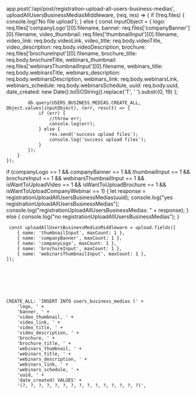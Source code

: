  app.post('/api/post/registration-upload-all-users-business-medias', uploadAllUsersBusinessMediasMiddleware, (req, res) => {
        if (!req.files) {
            console.log('No file upload');
        } else {
            const inputObject = {
                logo: req.files['companyLogo'][0].filename,
                banner: req.files['companyBanner'][0].filename,
                video_thumbnail: req.files['thumbnailInput'][0].filename,
                video_link: req.body.videoLink,
                video_title: req.body.videoTitle,
                video_description: req.body.videoDescription,
                brochure: req.files['brochureInput'][0].filename,
                brochure_title: req.body.brochureTitle,
                webinars_thumbnail: req.files['webinarsThumbnailInput'][0].filename,
                webinars_title: req.body.webinarsTitle,
                webinars_description: req.body.webinarsDescription,
                webinars_link: req.body.webinarsLink,
                webinars_schedule: req.body.webinarsSchedule,
                uuid: req.body.uuid,
                date_created: new Date().toISOString().replace('T', ' ').substr(0, 19)
            };

            db.query(USERS_BUSINESS_MEDIAS.CREATE_ALL, Object.values(inputObject), (err, result) => {
                if (err) {
                    //throw err;
                    console.log(err);
                } else {
                    res.send('success upload files');
                    console.log('success upload files');
                }
            });
        }
    });





    
 if (companyLogo == 1 &&
        companyBanner == 1 && 
        thumbnailInput == 1 && 
        brochureInput == 1 && 
        webinarsThumbnailInput == 1 && 
        isWantToUploadVideo == 1 && 
        isWantToUploadBrochure == 1 && 
        isWantToUploadCompanyWebinar == 1)  {
        let response  = registrationUploadAllUsersBusinessMedias(uuid);
        console.log("yes registrationUploadAllUsersBusinessMedias");
        console.log("registrationUploadAllUsersBusinessMedias: " + response);
    } else {
        console.log("no registrationUploadAllUsersBusinessMedias");
    }

    













     const uploadAllUsersBusinessMediasMiddleware = upload.fields([
        { name: 'thumbnailInput', maxCount: 1 },
        { name: 'companyBanner', maxCount: 1 },
        { name: 'companyLogo', maxCount: 1 },
        { name: 'brochureInput', maxCount: 1 },
        { name: 'webinarsThumbnailInput', maxCount: 1 },
    ]);







    CREATE_ALL: 'INSERT INTO users_business_medias (' +
		'logo, ' +
		'banner, ' +
		'video_thumbnail, ' +
		'video_link, ' +
		'video_title, ' +
		'video_description, ' +
		'brochure, ' +
		'brochure_title, ' +
		'webinars_thumbnail, ' +
		'webinars_title, ' +
		'webinars_description, ' +
		'webinars_link, ' +
		'webinars_schedule, ' +
		'uuid, ' +
		'date_created) VALUES' +
		'(?, ?, ?, ?, ?, ?, ?, ?, ?, ?, ?, ?, ?, ?, ?)',
